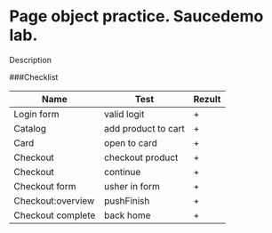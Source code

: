 # Page object practice. Saucedemo lab.

Description

###Checklist

| Name| Test |Rezult |
|-----|------|-------|
|Login form |valid logit| + | 
|Catalog | add product to cart| + | 
|Card |open to card| + |
|Checkout  |checkout product| +  |
|Checkout  |continue | +  |
|Checkout form |usher in form| +  |
|Checkout:overview |pushFinish| + |
|Checkout complete |back home| +  |
  
